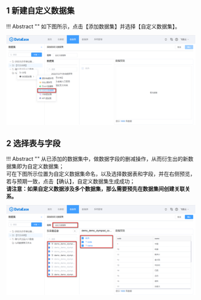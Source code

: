 ## 1 新建自定义数据集

!!! Abstract ""
    如下图所示，点击【添加数据集】并选择【自定义数据集】。

![新建自定义数据集](../../img/dataset_configuration/新建自定义数据集.png)

## 2 选择表与字段

!!! Abstract ""
    从已添加的数据集中，做数据字段的删减操作，从而衍生出的新数据集即为自定义数据集；  
    可在下图所示位置为自定义数据集命名，以及选择数据表和字段，并在右侧预览，若与预期一致，点击【确认】，自定义数据集生成成功；  
    **请注意：如果自定义数据涉及多个数据集，那么需要预先在数据集间创建关联关系。**  

![添加自助数据集](../../img/dataset_configuration/添加自助数据集.png)